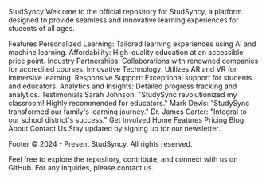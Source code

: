 StudSyncy
Welcome to the official repository for StudSyncy, a platform designed to provide seamless and innovative learning experiences for students of all ages.

Features
Personalized Learning: Tailored learning experiences using AI and machine learning.
Affordability: High-quality education at an accessible price point.
Industry Partnerships: Collaborations with renowned companies for accredited courses.
Innovative Technology: Utilizes AR and VR for immersive learning.
Responsive Support: Exceptional support for students and educators.
Analytics and Insights: Detailed progress tracking and analytics.
Testimonials
Sarah Johnson: "StudySync revolutionized my classroom! Highly recommended for educators."
Mark Devis: "StudySync transformed our family's learning journey."
Dr. James Carter: "Integral to our school district's success."
Get Involved
Home
Features
Pricing
Blog
About
Contact Us
Stay updated by signing up for our newsletter.

Footer
© 2024 - Present StudSyncy. All rights reserved.

Feel free to explore the repository, contribute, and connect with us on GitHub. For any inquiries, please contact us.
